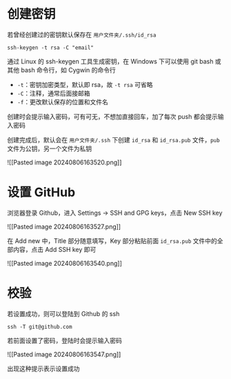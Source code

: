 # 创建密钥

若曾经创建过的密钥默认保存在 `用户文件夹/.ssh/id_rsa`

```shell
ssh-keygen -t rsa -C "email"
```

通过 Linux 的 ssh-keygen 工具生成密钥，在 Windows 下可以使用 git bash 或其他 bash 命令行，如 Cygwin 的命令行
* `-t`：密钥加密类型，默认即 rsa，故 `-t rsa` 可省略
* `-C`：注释，通常后面接邮箱
* `-f`：更改默认保存的位置和文件名

创建时会提示输入密码，可有可无，不想加直接回车，加了每次 push 都会提示输入密码

创建完成后，默认会在 `用户文件夹/.ssh` 下创建 `id_rsa` 和 `id_rsa.pub` 文件，`pub` 文件为公钥，另一个文件为私钥

![[Pasted image 20240806163520.png]]

# 设置 GitHub

浏览器登录 Github，进入 Settings -> SSH and GPG keys，点击 New SSH key

![[Pasted image 20240806163527.png]]

在 Add new 中，Title 部分随意填写，Key 部分粘贴前面 `id_rsa.pub` 文件中的全部内容，点击 Add SSH key 即可

![[Pasted image 20240806163540.png]]

# 校验

若设置成功，则可以登陆到 Github 的 ssh

```shell
ssh -T git@github.com
```

若前面设置了密码，登陆时会提示输入密码

![[Pasted image 20240806163547.png]]

出现这种提示表示设置成功
